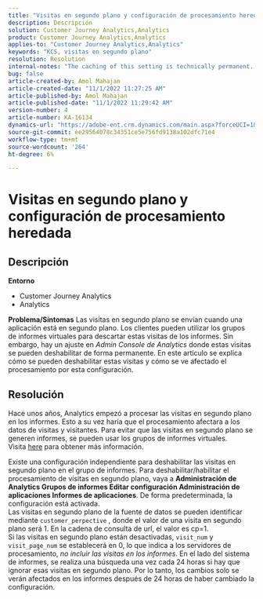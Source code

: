 ```yaml
---
title: "Visitas en segundo plano y configuración de procesamiento heredada"
description: Descripción
solution: Customer Journey Analytics,Analytics
product: Customer Journey Analytics,Analytics
applies-to: "Customer Journey Analytics,Analytics"
keywords: "KCS, visitas en segundo plano"
resolution: Resolution
internal-notes: "The caching of this setting is technically permanent. However, since we restart those services daily, we are practically manually busting that cache once very 24 hours. The setting caching behavior isn't really documented and is more just of an implementation detail. Therefore, be careful when sharing the information with customers."
bug: false
article-created-by: Amol Mahajan
article-created-date: "11/1/2022 11:27:25 AM"
article-published-by: Amol Mahajan
article-published-date: "11/1/2022 11:29:42 AM"
version-number: 4
article-number: KA-16134
dynamics-url: "https://adobe-ent.crm.dynamics.com/main.aspx?forceUCI=1&pagetype=entityrecord&etn=knowledgearticle&id=14339225-d859-ed11-9561-6045bd006f95"
source-git-commit: ee29564078c34351ce5e756fd9138a102dfc71e4
workflow-type: tm+mt
source-wordcount: '264'
ht-degree: 6%

---
```


# Visitas en segundo plano y configuración de procesamiento heredada

## Descripción

<b>Entorno</b>
- Customer Journey Analytics
- Analytics



<b>Problema/Síntomas</b>
Las visitas en segundo plano se envían cuando una aplicación está en segundo plano. Los clientes pueden utilizar los grupos de informes virtuales para descartar estas visitas de los informes. Sin embargo, hay un ajuste en *Admin Console de Analytics* donde estas visitas se pueden deshabilitar de forma permanente. En este artículo se explica cómo se pueden deshabilitar estas visitas y cómo se ve afectado el procesamiento por esta configuración.


## Resolución


Hace unos años, Analytics empezó a procesar las visitas en segundo plano en los informes. Esto a su vez haría que el procesamiento afectara a los datos de visitas y visitantes. Para evitar que las visitas en segundo plano se generen informes, se pueden usar los grupos de informes virtuales. Visita [here](https://docs.adobe.com/content/help/es-ES/analytics/components/virtual-report-suites/vrs-components.html) para obtener más información.

Existe una configuración independiente para deshabilitar las visitas en segundo plano en el grupo de informes. Para deshabilitar/habilitar el procesamiento de visitas en segundo plano, vaya a <b>Administración de Analytics Grupos de informes Editar configuración Administración de aplicaciones Informes de aplicaciones</b>. De forma predeterminada, la configuración está activada.
<br>Las visitas en segundo plano de la fuente de datos se pueden identificar mediante `customer_perpective` , donde el valor de una visita en segundo plano será 1. En la cadena de consulta de url, el valor es cp=1.<br>
Si las visitas en segundo plano están desactivadas, `visit_num` y `visit_page_num` se establecerá en 0, lo que indica a los servidores de procesamiento, *no incluir las visitas en los informes*. En el lado del sistema de informes, se realiza una búsqueda una vez cada 24 horas si hay que ignorar esas visitas en segundo plano. Por lo tanto, los cambios solo se verán afectados en los informes después de 24 horas de haber cambiado la configuración.


